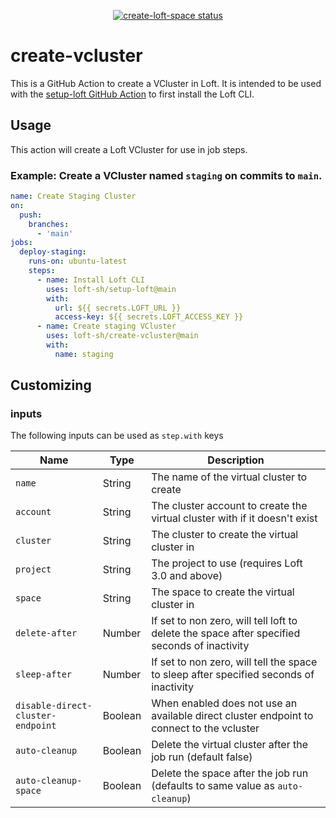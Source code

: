 <p align="center">
  <a href="https://github.com/loft-sh/create-vcluster/actions"><img alt="create-loft-space status" src="https://github.com/loft-sh/create-vcluster/workflows/build-test/badge.svg"></a>
</p>

# create-vcluster

This is a GitHub Action to create a VCluster in Loft. It is intended to be used with the [setup-loft GitHub Action](https://github.com/loft-sh/setup-loft) to first install the Loft CLI.

## Usage

This action will create a Loft VCluster for use in job steps.

### Example: Create a VCluster named `staging` on commits to `main`.
```yaml
name: Create Staging Cluster
on:
  push:
    branches:
      - 'main'
jobs:
  deploy-staging:
    runs-on: ubuntu-latest
    steps:
      - name: Install Loft CLI
        uses: loft-sh/setup-loft@main
        with:
          url: ${{ secrets.LOFT_URL }}
          access-key: ${{ secrets.LOFT_ACCESS_KEY }}
      - name: Create staging VCluster
        uses: loft-sh/create-vcluster@main
        with:
          name: staging
```

## Customizing

### inputs

The following inputs can be used as `step.with` keys

| Name                | Type     | Description                        |
|---------------------|----------|------------------------------------|
| `name`              | String   | The name of the virtual cluster to create
| `account`           | String   | The cluster account to create the virtual cluster with if it doesn't exist
| `cluster`           | String   | The cluster to create the virtual cluster in
| `project`           | String   | The project to use (requires Loft 3.0 and above)
| `space`             | String    | The space to create the virtual cluster in
| `delete-after`      | Number   | If set to non zero, will tell loft to delete the space after specified seconds of inactivity
| `sleep-after`       | Number   | If set to non zero, will tell the space to sleep after specified seconds of inactivity
| `disable-direct-cluster-endpoint`       | Boolean   | When enabled does not use an available direct cluster endpoint to connect to the vcluster
| `auto-cleanup`      | Boolean   | Delete the virtual cluster after the job run (default false)
| `auto-cleanup-space`| Boolean   | Delete the space after the job run (defaults to same value as `auto-cleanup`)